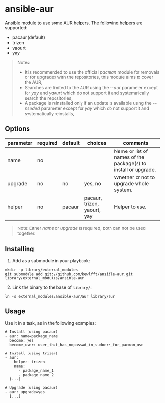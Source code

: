 # ansible-aur
Ansible module to use some AUR helpers. The following helpers are supported:
- pacaur (default)
- trizen
- yaourt
- yay

> Notes:
> * It is recommended to use the official *pacman* module for removals or for upgrades with the repositories, this module aims to cover the AUR,
> * Searches are limited to the AUR using the *--aur* parameter except for *yay* and *yaourt* which do not support it and systematically search the repositories,
> * A package is reinstalled only if an update is available using the *--needed* parameter except for *yay* which do not support it and systematically reinstalls,

## Options
|parameter|required |default |choices                     |comments|
|---      |---      |---     |---                         |---|
|name     |no       |        |                            |Name or list of names of the package(s) to install or upgrade.|
|upgrade  |no       |no      |yes, no                     |Whether or not to upgrade whole system.|
|helper   |no       |pacaur  |pacaur, trizen, yaourt, yay |Helper to use.|

> Note: Either *name* or *upgrade* is required, both can not be used together.

## Installing
1. Add as a submodule in your playbook:
  ```
  mkdir -p library/external_modules
  git submodule add git://github.com/kewlfft/ansible-aur.git library/external_modules/ansible-aur
  ```

2. Link the binary to the base of `library/`:
  ```
  ln -s external_modules/ansible-aur/aur library/aur
  ```

## Usage
Use it in a task, as in the following examples:
  ```
  # Install (using pacaur)
  - aur: name=package_name
    become: yes
    become_user: user_that_has_nopasswd_in_sudoers_for_pacman_use

  # Install (using trizen)
  - aur:
      helper: trizen
      name:
        - package_name_1
        - package_name_2 
    [...]

  # Upgrade (using pacaur)
  - aur: upgrade=yes
    [...]
  ```
